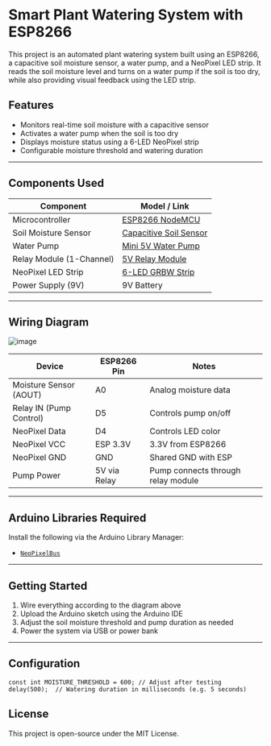 # Smart Plant Watering System with ESP8266

This project is an automated plant watering system built using an ESP8266, a capacitive soil moisture sensor, a water pump, and a NeoPixel LED strip. 
It reads the soil moisture level and turns on a water pump if the soil is too dry, while also providing visual feedback using the LED strip.

## Features

- Monitors real-time soil moisture with a capacitive sensor
- Activates a water pump when the soil is too dry
- Displays moisture status using a 6-LED NeoPixel strip
- Configurable moisture threshold and watering duration

---

## Components Used

| Component                   | Model / Link                                                                 |
|-----------------------------|-------------------------------------------------------------------------------|
| Microcontroller             | [ESP8266 NodeMCU](https://www.wemos.cc/en/latest/d1/d1_mini.html)             |
| Soil Moisture Sensor        | [Capacitive Soil Sensor](  https://amzn.eu/d/9zFEdpF)                         |
| Water Pump                  | [Mini 5V Water Pump](  https://a.co/d/ixYMz1V)                                |
| Relay Module (1-Channel)    | [5V Relay Module](  https://amzn.eu/d/5fTFaja)                                |
| NeoPixel LED Strip          | [6-LED GRBW Strip](https://amzn.eu/d/iQ3ZlVf)                                 |
| Power Supply (9V)           | 9V Battery                                                                    |

---

## Wiring Diagram

![image](https://github.com/user-attachments/assets/dec846b8-8e84-4db1-af44-5969bbf50b5e)



| Device                   | ESP8266 Pin | Notes                                 |
|--------------------------|-------------|---------------------------------------|
| Moisture Sensor (AOUT)   | A0          | Analog moisture data                  |
| Relay IN (Pump Control)  | D5          | Controls pump on/off                  |
| NeoPixel Data            | D4          | Controls LED color                    |
| NeoPixel VCC             | ESP 3.3V    | 3.3V from ESP8266                     |
| NeoPixel GND             | GND         | Shared GND with ESP                   |
| Pump Power               | 5V via Relay| Pump connects through relay module    |

---

## Arduino Libraries Required

Install the following via the Arduino Library Manager:

- [`NeoPixelBus`](https://github.com/Makuna/NeoPixelBus)

---

## Getting Started

1. Wire everything according to the diagram above
2. Upload the Arduino sketch using the Arduino IDE
3. Adjust the soil moisture threshold and pump duration as needed
4. Power the system via USB or power bank

---

## Configuration

```
const int MOISTURE_THRESHOLD = 600; // Adjust after testing
delay(500);  // Watering duration in milliseconds (e.g. 5 seconds)
```

## License

This project is open-source under the MIT License.


